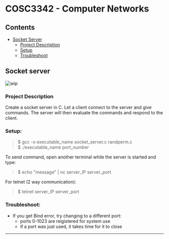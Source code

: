 # COSC3342 - Computer Networks

## Contents
* [Socket Server](#socket-server)
  * [Project Description](#project-description)
  * [Setup](#setup)
  * [Troubleshoot](#troubleshoot)
  
## Socket server
![wip](https://user-images.githubusercontent.com/47615511/96809326-41a70900-13e0-11eb-83b3-485762286ad4.png)

### Project Description

Create a socket server in C. Let a client connect to the server and give commands. The server will then evaluate the commands and respond to the client.

### Setup:

>$ gcc -o executable_name socket_server.c randperm.c  
>$ ./executable_name port_number

To send command, open another terminal while the server is started and type:

>$ echo "message" | nc server_IP server_port

For telnet (2 way communication):

>$ telnet server_IP server_port

### Troubleshoot:

- If you get Bind error, try changing to a different port:
  - ports 0-1023 are reigistered for system use
  - if a port was just used, it takes time for it to close
-------------------------
